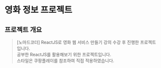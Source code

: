 # 영화 정보 프로젝트

## 프로젝트 개요

> [노마드코더] ReactJS로 영화 웹 서비스 만들기 강의 수강 후 진행한 프로젝트입니다.<br/>
> 공부한 ReactJS를 활용해보기 위한 프로젝트입니다.<br/>
> 스타일은 쿠팡플레이를 참조하여 직접 적용하였습니다.<br/>
